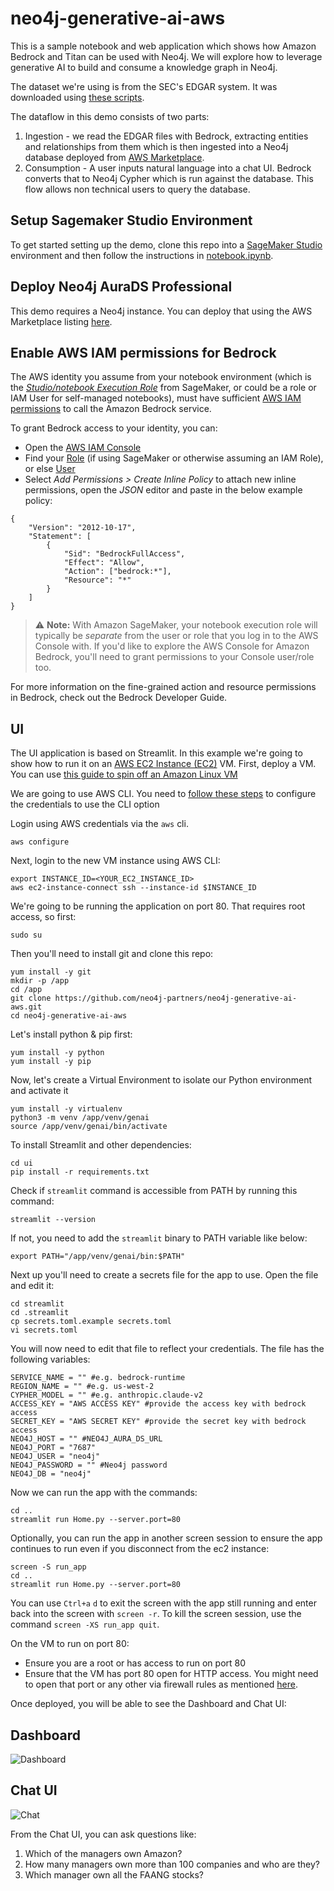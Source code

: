 # neo4j-generative-ai-aws
This is a sample notebook and web application which shows how Amazon Bedrock and Titan can be used with Neo4j. We will explore how to leverage generative AI to build and consume a knowledge graph in Neo4j.

The dataset we're using is from the SEC's EDGAR system.  It was downloaded using [these scripts](https://github.com/neo4j-partners/neo4j-sec-edgar-form13).

The dataflow in this demo consists of two parts:
1. Ingestion - we read the EDGAR files with Bedrock, extracting entities and relationships from them which is then ingested into a Neo4j database deployed from [AWS Marketplace](https://aws.amazon.com/marketplace/pp/prodview-akmzjikgawgn4).
2. Consumption - A user inputs natural language into a chat UI.  Bedrock converts that to Neo4j Cypher which is run against the database.  This flow allows non technical users to query the database.

## Setup Sagemaker Studio Environment
To get started setting up the demo, clone this repo into a [SageMaker Studio](https://aws.amazon.com/sagemaker/studio/) environment and then follow the instructions in [notebook.ipynb](notebook.ipynb).

## Deploy Neo4j AuraDS Professional
This demo requires a Neo4j instance.  You can deploy that using the AWS Marketplace listing [here](https://aws.amazon.com/marketplace/pp/prodview-2t3o7mnw5ypee).

## Enable AWS IAM permissions for Bedrock
The AWS identity you assume from your notebook environment (which is the [*Studio/notebook Execution Role*](https://docs.aws.amazon.com/sagemaker/latest/dg/sagemaker-roles.html) from SageMaker, or could be a role or IAM User for self-managed notebooks), must have sufficient [AWS IAM permissions](https://docs.aws.amazon.com/IAM/latest/UserGuide/access_policies.html) to call the Amazon Bedrock service.

To grant Bedrock access to your identity, you can:

- Open the [AWS IAM Console](https://us-east-1.console.aws.amazon.com/iam/home?#)
- Find your [Role](https://us-east-1.console.aws.amazon.com/iamv2/home?#/roles) (if using SageMaker or otherwise assuming an IAM Role), or else [User](https://us-east-1.console.aws.amazon.com/iamv2/home?#/users)
- Select *Add Permissions > Create Inline Policy* to attach new inline permissions, open the *JSON* editor and paste in the below example policy:

```
{
    "Version": "2012-10-17",
    "Statement": [
        {
            "Sid": "BedrockFullAccess",
            "Effect": "Allow",
            "Action": ["bedrock:*"],
            "Resource": "*"
        }
    ]
}
```

> ⚠️ **Note:** With Amazon SageMaker, your notebook execution role will typically be *separate* from the user or role that you log in to the AWS Console with. If you'd like to explore the AWS Console for Amazon Bedrock, you'll need to grant permissions to your Console user/role too.

For more information on the fine-grained action and resource permissions in Bedrock, check out the Bedrock Developer Guide.

## UI
The UI application is based on Streamlit. In this example we're going to show how to run it on an [AWS EC2 Instance (EC2)](https://console.aws.amazon.com/ec2/) VM.  First, deploy a VM. You can use [this guide to spin off an Amazon Linux VM](https://docs.aws.amazon.com/AWSEC2/latest/UserGuide/EC2_GetStarted.html)

We are going to use AWS CLI. You need to [follow these steps](https://docs.aws.amazon.com/cli/latest/userguide/cli-authentication-short-term.html) to configure the credentials to use the CLI option 

Login using AWS credentials via the `aws` cli.

    aws configure
        

Next, login to the new VM instance using AWS CLI:

    export INSTANCE_ID=<YOUR_EC2_INSTANCE_ID>
    aws ec2-instance-connect ssh --instance-id $INSTANCE_ID

We're going to be running the application on port 80.  That requires root access, so first:

    sudo su

Then you'll need to install git and clone this repo:

    yum install -y git
    mkdir -p /app
    cd /app
    git clone https://github.com/neo4j-partners/neo4j-generative-ai-aws.git
    cd neo4j-generative-ai-aws

Let's install python & pip first:

    yum install -y python
    yum install -y pip

Now, let's create a Virtual Environment to isolate our Python environment and activate it

    yum install -y virtualenv
    python3 -m venv /app/venv/genai
    source /app/venv/genai/bin/activate

To install Streamlit and other dependencies:

    cd ui
    pip install -r requirements.txt

Check if `streamlit` command is accessible from PATH by running this command:

    streamlit --version

If not, you need to add the `streamlit` binary to PATH variable like below:

    export PATH="/app/venv/genai/bin:$PATH"

Next up you'll need to create a secrets file for the app to use.  Open the file and edit it:

    cd streamlit
    cd .streamlit
    cp secrets.toml.example secrets.toml
    vi secrets.toml

You will now need to edit that file to reflect your credentials. The file has the following variables:

    SERVICE_NAME = "" #e.g. bedrock-runtime
    REGION_NAME = "" #e.g. us-west-2
    CYPHER_MODEL = "" #e.g. anthropic.claude-v2
    ACCESS_KEY = "AWS ACCESS KEY" #provide the access key with bedrock access
    SECRET_KEY = "AWS SECRET KEY" #provide the secret key with bedrock access
    NEO4J_HOST = "" #NEO4J_AURA_DS_URL
    NEO4J_PORT = "7687"
    NEO4J_USER = "neo4j"
    NEO4J_PASSWORD = "" #Neo4j password
    NEO4J_DB = "neo4j"

Now we can run the app with the commands:

    cd ..
    streamlit run Home.py --server.port=80

Optionally, you can run the app in another screen session to ensure the app continues to run even if you disconnect from the ec2 instance:

    screen -S run_app
    cd ..
    streamlit run Home.py --server.port=80    

You can use `Ctrl+a` `d` to exit the screen with the app still running and enter back into the screen with `screen -r`. To kill the screen session, use the command `screen -XS run_app quit`.

On the VM to run on port 80:
- Ensure you are a root or has access to run on port 80
- Ensure that the VM has port 80 open for HTTP access. You might need to open that port or any other via firewall rules as mentioned [here](https://repost.aws/knowledge-center/connect-http-https-ec2). 

Once deployed, you will be able to see the Dashboard and Chat UI:

## Dashboard
![Dashboard](images/dash.png)
## Chat UI
![Chat](images/chat.png)

From the Chat UI, you can ask questions like:
1. Which of the managers own Amazon?
2. How many managers own more than 100 companies and who are they?
3. Which manager own all the FAANG stocks?

